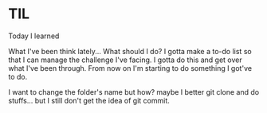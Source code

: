 # TIL
Today I learned 

What I've been think lately... 
What should I do? 
I gotta make a to-do list so that I can manage the challenge I've facing. 
I gotta do this and get over what I've been through. 
From now on I'm starting to do something I got've to do. 

I want to change the folder's name but how? 
maybe I better git clone and do stuffs... but I still don't get the idea of git commit. 
